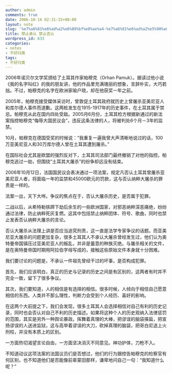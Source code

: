```yaml
---
author: admin
comments: true
date: 2006-10-16 02:31:15+00:00
layout: note
slug: '%e7%a6%81%e6%ad%a2%e6%89%bf%e8%ae%a4-%e7%a6%81%e6%ad%a2%e5%90%a6%e8%ae%a4'
title: 禁止承认 禁止否认
wordpress_id: 633
categories:
- notes
- 不好归类
tags:
- 不好归类
---
```


2006年诺贝尔文学奖颁给了土耳其作家帕穆克（Orhan Pamuk）。据读过他小说《我的名字叫红》的我的朋友讲，他的作品里充满瑰丽的想象，言辞朴实，大巧若拙。不过，帕穆克的名字在欧洲家喻户晓，却在他获奖一年之前。

2005年，帕穆克接受媒体采访时，曾敦促土耳其政府就历史上曾屠杀亚美尼亚人和库尔德人事件而道歉。这两桩发生在1915-1917年的历史事件，在土耳其属于禁忌。帕穆克从此在国内四处受敌。2005月6月份，土耳其检方根据新通过的新法案指控帕穆克“侮辱大国民议会”，违反这条法律的人，将被判处6个月－3年的监禁。

10月，帕穆克在德国受奖的时候说：“我重复一遍我曾大声清晰地说过的话，100万亚美尼亚人和30万库尔德人曾在土耳其遭到屠杀。”

在国际社会尤其是欧盟的强烈反对下，土耳其司法部门最终撤销了对他的指控。帕穆克逃过一劫，但围绕“土耳其大屠杀”的纷争却远没有结束。

2006年10月12日，法国国民议会表决通过一项法案，规定凡否认土耳其曾屠杀亚美尼亚人者，将面临一年的监禁和45000欧元的罚款，这与否认纳粹大屠杀的罪责是一样的。

法案一出，天下大哗。争议的焦点在于，否认大屠杀历史，是否属于犯罪。

二战以后，从希特勒铁蹄下劫后余生的一些欧洲国家，对邪恶纳粹深恶痛绝，纷纷通过法律，防止纳粹死灰复燃。这其中包括禁止纳粹团体、符号、歌曲，同时也禁止发表否认纳粹大屠杀的言论。

否认大屠杀从法理上讲是否应当追究刑责，这一直是法学专家争议的话题。而亚美尼亚大屠杀的问题更加复杂，很多土耳其人不承认大屠杀曾经发生过，他们认为奥特曼帝国镇压过亚美尼亚人的叛乱，并非是蓄意的种族灭绝。与屠杀相关的文件，是在奥特曼帝国时期用阿拉伯字母写成的，接触这些原始文件本身就十分困难。

我们要讨论的问题是，不承认一件祖先曾经干过的坏事，是否构成犯罪。

首先，我们应该明白，真正的历史与记录的历史之间是有区别的，这两者有时并不完全一致，留下了很多争议。

其次，我们要知道，人的相信是有选择的相信。很多时候，人倾向于相信自己愿意相信的东西。人类并不那么理性，判断力会受到个人经历、喜好的影响。

在这两个大前提之下，我们会发现，很多土耳其人会选择相信对自己有利的历史记录，同时也会否认对自己不利的历史描述。如果将这种个人的历史观纳入法律惩罚的范围，其实是另外一种舆论暴政。挥舞着真理的大棒，把谬误的脑袋揍扁，把宣扬谬误的人送进监狱，这与高举着谬误的大刀，砍掉真理的脑袋，把哥白尼送上火刑柱，并没有本质上的区别。

一方面热切渴望言论自由，一方面坚决消灭不同意见。神功护体，刀枪不入。

不知道动议这项法案的法国议员们是否想过，他们的行为跟控告帕穆克的检察官有何区别，也不知道他们是否能像前辈蒙田那样，谦卑地问自己一句：“我知道什么呢？”
